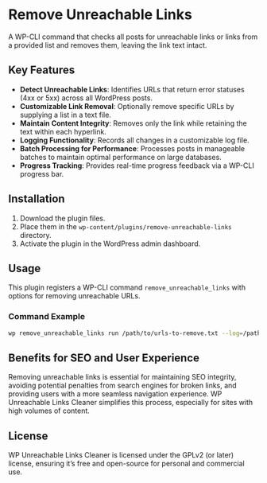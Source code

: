 # Remove Unreachable Links

A WP-CLI command that checks all posts for unreachable links or links from a provided list and removes them, leaving the link text intact.

## Key Features

- **Detect Unreachable Links**: Identifies URLs that return error statuses (4xx or 5xx) across all WordPress posts.
- **Customizable Link Removal**: Optionally remove specific URLs by supplying a list in a text file.
- **Maintain Content Integrity**: Removes only the link while retaining the text within each hyperlink.
- **Logging Functionality**: Records all changes in a customizable log file.
- **Batch Processing for Performance**: Processes posts in manageable batches to maintain optimal performance on large databases.
- **Progress Tracking**: Provides real-time progress feedback via a WP-CLI progress bar.

## Installation

1. Download the plugin files.
2. Place them in the `wp-content/plugins/remove-unreachable-links` directory.
3. Activate the plugin in the WordPress admin dashboard.

## Usage

This plugin registers a WP-CLI command `remove_unreachable_links` with options for removing unreachable URLs.

### Command Example

```bash
wp remove_unreachable_links run /path/to/urls-to-remove.txt --log=/path/to/logfile.txt
```

## Benefits for SEO and User Experience

Removing unreachable links is essential for maintaining SEO integrity, avoiding potential penalties from search engines for broken links, and providing users with a more seamless navigation experience. WP Unreachable Links Cleaner simplifies this process, especially for sites with high volumes of content.

## License

WP Unreachable Links Cleaner is licensed under the GPLv2 (or later) license, ensuring it’s free and open-source for personal and commercial use.